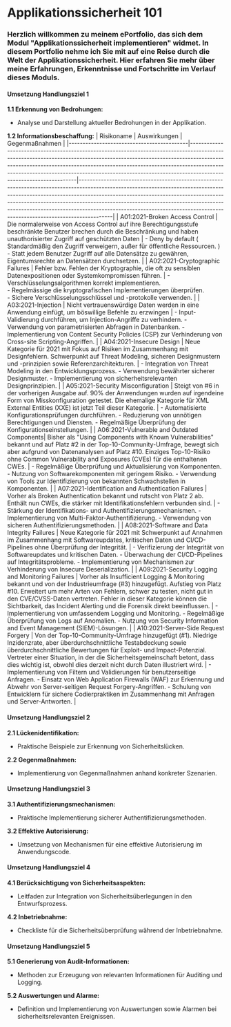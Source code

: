 # Applikationssicherheit 101 

### Herzlich willkommen zu meinem ePortfolio, das sich dem Modul "Applikationssicherheit implementieren" widmet. In diesem Portfolio nehme ich Sie mit auf eine Reise durch die Welt der Applikationssicherheit. Hier erfahren Sie mehr über meine Erfahrungen, Erkenntnisse und Fortschritte im Verlauf dieses Moduls.

#### Umsetzung Handlungsziel 1

**1.1 Erkennung von Bedrohungen:**
- Analyse und Darstellung aktueller Bedrohungen in der Applikation.
  
**1.2 Informationsbeschaffung:**
| Risikoname                               | Auswirkungen                                                                                                                                                                                                                                                                                                                                               | Gegenmaßnahmen                                                                                                                                                                                                                                                                                                                                                                                                   |
|-------------------------------------------|-------------------------------------------------------------------------------------------------------------------------------------------------------------------------------------------------------------------------------------------------------------------------------------------------------------------------------------------------------------|------------------------------------------------------------------------------------------------------------------------------------------------------------------------------------------------------------------------------------------------------------------------------------------------------------------------------------------------------------------------------------------------------------------|
| A01:2021-Broken Access Control            | Die normalerweise von Access Control auf ihre Berechtigungsstufe beschränkte Benutzer brechen durch die Beschränkung und haben unauthorisierter Zugriff auf geschützten Daten                                                                                         | - Deny by default ( Standardmäßig den Zugriff verweigern, außer für öffentliche Ressourcen. ) <br> - Statt jedem Benutzer Zugriff auf alle Datensätze zu gewähren, Eigentumsrechte an Datensätzen durchsetzen.   |
| A02:2021-Cryptographic Failures          | Fehler bzw. Fehlen der Kryptographie, die oft zu sensiblen Datenexpositionen oder Systemkompromissen führen.                                                                                                                                                    | - Verschlüsselungsalgorithmen korrekt implementieren. <br> - Regelmässige die kryptografischen Implementierungen überprüfen. <br> - Sichere Verschlüsselungsschlüssel und -protokolle verwenden.                                                                                                                                                                                                                     |
| A03:2021-Injection                        | Nicht vertrauenswürdige Daten werden in eine Anwendung einfügt, um böswillige Befehle zu erzwingen  | - Input-Validierung durchführen, um Injection-Angriffe zu verhindern. - Verwendung von parametrisierten Abfragen in Datenbanken. - Implementierung von Content Security Policies (CSP) zur Verhinderung von Cross-site Scripting-Angriffen.                                                                                                                                                                     |
| A04:2021-Insecure Design                  | Neue Kategorie für 2021 mit Fokus auf Risiken im Zusammenhang mit Designfehlern. Schwerpunkt auf Threat Modeling, sicheren Designmustern und -prinzipien sowie Referenzarchitekturen.                                                                                                                                                                       | - Integration von Threat Modeling in den Entwicklungsprozess. - Verwendung bewährter sicherer Designmuster. - Implementierung von sicherheitsrelevanten Designprinzipien.                                                                                                                                                                                                                                    |
| A05:2021-Security Misconfiguration        | Steigt von #6 in der vorherigen Ausgabe auf. 90% der Anwendungen wurden auf irgendeine Form von Misskonfiguration getestet. Die ehemalige Kategorie für XML External Entities (XXE) ist jetzt Teil dieser Kategorie.                                                                                                                                        | - Automatisierte Konfigurationsprüfungen durchführen. - Reduzierung von unnötigen Berechtigungen und Diensten. - Regelmäßige Überprüfung der Konfigurationseinstellungen.                                                                                                                                                                                                                                      |
| A06:2021-Vulnerable and Outdated Components| Bisher als "Using Components with Known Vulnerabilities" bekannt und auf Platz #2 in der Top-10-Community-Umfrage, bewegt sich aber aufgrund von Datenanalysen auf Platz #10. Einziges Top-10-Risiko ohne Common Vulnerability and Exposures (CVEs) für die enthaltenen CWEs.                                                                               | - Regelmäßige Überprüfung und Aktualisierung von Komponenten. - Nutzung von Softwarekomponenten mit geringem Risiko. - Verwendung von Tools zur Identifizierung von bekannten Schwachstellen in Komponenten.                                                                                                                                                                                                          |
| A07:2021-Identification and Authentication Failures | Vorher als Broken Authentication bekannt und rutscht von Platz 2 ab. Enthält nun CWEs, die stärker mit Identifikationsfehlern verbunden sind.                                                                                                                                                                                                              | - Stärkung der Identifikations- und Authentifizierungsmechanismen. - Implementierung von Multi-Faktor-Authentifizierung. - Verwendung von sicheren Authentifizierungsmethoden.                                                                                                                                                                                                                               |
| A08:2021-Software and Data Integrity Failures | Neue Kategorie für 2021 mit Schwerpunkt auf Annahmen im Zusammenhang mit Softwareupdates, kritischen Daten und CI/CD-Pipelines ohne Überprüfung der Integrität.                                                                                                                                                                                      | - Verifizierung der Integrität von Softwareupdates und kritischen Daten. - Überwachung der CI/CD-Pipelines auf Integritätsprobleme. - Implementierung von Mechanismen zur Verhinderung von Insecure Deserialization.                                                                                                                                                                                                   |
| A09:2021-Security Logging and Monitoring Failures | Vorher als Insufficient Logging & Monitoring bekannt und von der Industrieumfrage (#3) hinzugefügt. Aufstieg von Platz #10. Erweitert um mehr Arten von Fehlern, schwer zu testen, nicht gut in den CVE/CVSS-Daten vertreten. Fehler in dieser Kategorie können die Sichtbarkeit, das Incident Alerting und die Forensik direkt beeinflussen. | - Implementierung von umfassendem Logging und Monitoring. - Regelmäßige Überprüfung von Logs auf Anomalien. - Nutzung von Security Information and Event Management (SIEM)-Lösungen.                                                                                                                                                                                                                              |
| A10:2021-Server-Side Request Forgery      | Von der Top-10-Community-Umfrage hinzugefügt (#1). Niedrige Inzidenzrate, aber überdurchschnittliche Testabdeckung sowie überdurchschnittliche Bewertungen für Exploit- und Impact-Potenzial. Vertreter einer Situation, in der die Sicherheitsgemeinschaft betont, dass dies wichtig ist, obwohl dies derzeit nicht durch Daten illustriert wird.               | - Implementierung von Filtern und Validierungen für benutzerseitige Anfragen. - Einsatz von Web Application Firewalls (WAF) zur Erkennung und Abwehr von Server-seitigen Request Forgery-Angriffen. - Schulung von Entwicklern für sichere Codierpraktiken im Zusammenhang mit Anfragen und Server-Antworten.                                                   |


#### Umsetzung Handlungsziel 2

**2.1 Lückenidentifikation:**
- Praktische Beispiele zur Erkennung von Sicherheitslücken.

**2.2 Gegenmaßnahmen:**
- Implementierung von Gegenmaßnahmen anhand konkreter Szenarien.

#### Umsetzung Handlungsziel 3

**3.1 Authentifizierungsmechanismen:**
- Praktische Implementierung sicherer Authentifizierungsmethoden.

**3.2 Effektive Autorisierung:**
- Umsetzung von Mechanismen für eine effektive Autorisierung im Anwendungscode.

#### Umsetzung Handlungsziel 4

**4.1 Berücksichtigung von Sicherheitsaspekten:**
- Leitfaden zur Integration von Sicherheitsüberlegungen in den Entwurfsprozess.

**4.2 Inbetriebnahme:**
- Checkliste für die Sicherheitsüberprüfung während der Inbetriebnahme.

#### Umsetzung Handlungsziel 5

**5.1 Generierung von Audit-Informationen:**
- Methoden zur Erzeugung von relevanten Informationen für Auditing und Logging.

**5.2 Auswertungen und Alarme:**
- Definition und Implementierung von Auswertungen sowie Alarmen bei sicherheitsrelevanten Ereignissen.
